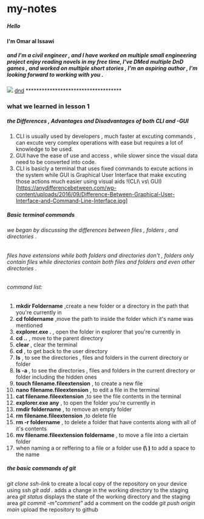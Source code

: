 # my-notes
##### Hello 
#### I'm Omar al Issawi
##### and I'm a civil engineer , and I have worked on multiple small engineering project  enjoy reading novels in my free time, I've DMed multiple DnD games , and worked on multiple short stories , I'm an aspiring author , I'm looking forward to working with you .
![](https://i.redd.it/ltkgb7n0faw41.jpg)
[dnd](void())
\*\*\*\*\*\*\*\*\*\*\*\*\*\*\*\*\*\*\*\*\*\*\*\*\*\*\*\*\*\*\*\*\*\*\*\*
### what we learned in lesson 1
##### the Differences , Advantages and Disadvantages of both CLI and -GUI
1. CLI is usually used by developers , much faster at excuting commands , can excute very complex operations with ease but requires a lot of knowledge to be used.
2. GUI have the ease of use and access , while slower since the visual data need to be converted into code.
3. CLI is basicly a terminal that uses fixed commands to excute actions in the system while GUI is Graphical User Interface that make excuting those actions much easier using visual aids
!(CLI\ vs\ GUI)[https://anydifferencebetween.com/wp-content/uploads/2016/09/Difference-Between-Graphical-User-Interface-and-Command-Line-Interface.jpg]
##### Basic terminal commands
###### we began by discussing the differences between  files , folders , and directories .
###### files have extensions while both folders and directories don't , folders only contain files while directories contain both files and folders and even other directories .
###### command list:

1. **mkdir Foldername** ,create a new folder or a directory in the path that you're currently in
2. **cd foldername** ,move the path to inside the folder which it's name was mentioned
3. **explorer.exe .** , open the folder in explorer that you're currently in
4. **cd ..** , move to the parent directory
5. **clear** , clear the terminal
6. **cd** , to get back to the user directory 
7. **ls** , to see the directories , files and folders in the current directory or folder 
8. **ls -a** , to see the directories , files and folders in the current directory or folder including the hidden ones
9. **touch filename.fileextension** , to create a new file
10. **nano filename.fileextension** , to edit a file in the terminal
11. **cat filename.fileextension** ,to see the file contents in the terminal
12. **explorer.exe any** , to open the folder you're currently in
13. **rmdir foldername** , to remove an empty folder 
14.  **rm filename.fileextension** ,to delete file
15. **rm -r foldername** , to delete a folder that have contents along with all of it's contents 
16. **mv filename.fileextension foldername** , to move a file into a ciertain folder
17. when naming a or reffering to a file or a folder use **(\ )** to add a space to the name 

##### the basic commands of git
*git clone ssh-link* to create a local copy of the repository on your device using ssh
*git add .* adds a change in the working directory to the staging area
*git status* displays the state of the working directory and the staging area
*git commit -m"comment"* add a comment on the codde
*git push origin main* upload the repository to github

